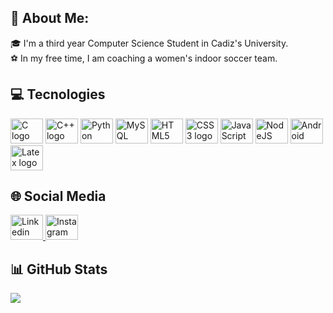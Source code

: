 ## 💫 About Me:
🎓 I'm a third year Computer Science Student in Cadiz's University.<br>⚽ In my free time, I am coaching a women's indoor soccer team.

## 💻 Tecnologies
<div>
  <img src="https://cdn.jsdelivr.net/gh/devicons/devicon/icons/c/c-original.svg" height="40" width="52" alt="C logo"/>
  <img src="https://cdn.jsdelivr.net/gh/devicons/devicon/icons/cplusplus/cplusplus-original.svg" height="40" width="52" alt="C++ logo"/>
  <img src="https://cdn.jsdelivr.net/gh/devicons/devicon/icons/python/python-original.svg" height="40" width="52" alt="Python logo"/>
  <img src="https://cdn.jsdelivr.net/gh/devicons/devicon/icons/mysql/mysql-original.svg" height="40" width="52" alt="MySQL logo"/>
  <img src="https://cdn.jsdelivr.net/gh/devicons/devicon/icons/html5/html5-original.svg" height="40" width="52" alt="HTML5 logo"/>
  <img src="https://cdn.jsdelivr.net/gh/devicons/devicon/icons/css3/css3-original.svg" height="40" width="52" alt="CSS3 logo"/>
  <img src="https://cdn.jsdelivr.net/gh/devicons/devicon/icons/javascript/javascript-original.svg" height="40" width="52" alt="JavaScript logo"/>
  <img src="https://cdn.jsdelivr.net/gh/devicons/devicon/icons/nodejs/nodejs-original.svg" height="40" width="52" alt="NodeJS logo"/>
  <img src="https://cdn.jsdelivr.net/gh/devicons/devicon/icons/androidstudio/androidstudio-original.svg" height="40" width="52" alt="Android Studio logo"/>
  <img src="https://cdn.jsdelivr.net/gh/devicons/devicon/icons/latex/latex-original.svg" height="40" width="52" alt="Latex logo"/>
</div>

## 🌐 Social Media
<a href="https://www.linkedin.com/in/mar%C3%ADa-segura-bola%C3%B1os-192b99282/" target="_blank">
<img src="https://raw.githubusercontent.com/maurodesouza/profile-readme-generator/master/src/assets/icons/social/linkedin/default.svg" height="40" width="52" alt="Linkedin logo"/>
</a>
<a href="https://instagram.com/mariasegura20" target="_blank">
<img src="https://raw.githubusercontent.com/rahuldkjain/github-profile-readme-generator/master/src/images/icons/Social/instagram.svg" height="40" width="52" alt="Instagram logo"/></a>

## 📊 GitHub Stats
![](https://github-readme-stats.vercel.app/api/top-langs/?username=mariasegura20&theme=radical&hide_border=false&include_all_commits=true&count_private=true&layout=compact)
<!--[![](https://visitcount.itsvg.in/api?id=mariasegura20&label=Profile%20Views&color=11&icon=0&pretty=true)](https://visitcount.itsvg.in)-->
